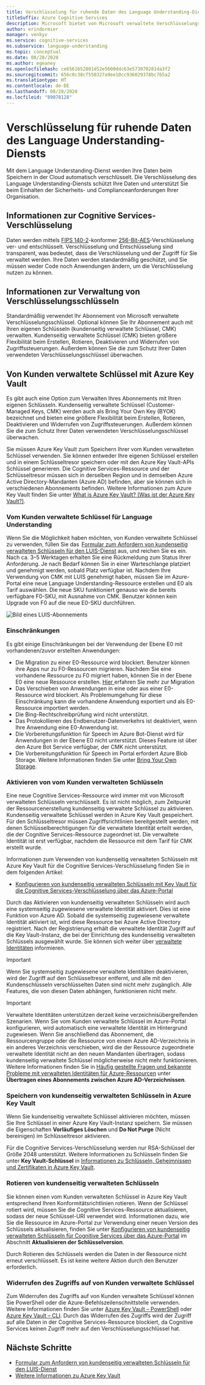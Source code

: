 ```yaml
---
title: Verschlüsselung für ruhende Daten des Language Understanding-Diensts
titleSuffix: Azure Cognitive Services
description: Microsoft bietet von Microsoft verwaltete Verschlüsselungsschlüssel an und ermöglicht Ihnen auch die Verwaltung Ihrer Cognitive Services-Abonnements mit Ihren eigenen Schlüsseln, den so genannten kundenseitig verwalteten Schlüsseln (Customer Managed Keys, CMK). In diesem Artikel erfahren Sie mehr über die Datenverschlüsselung im Ruhezustand für Language Understanding (LUIS), und wie Sie CMK aktivieren und verwalten können.
author: erindormier
manager: venkyv
ms.service: cognitive-services
ms.subservice: language-understanding
ms.topic: conceptual
ms.date: 08/28/2020
ms.author: egeaney
ms.openlocfilehash: ce6561652801d52e5600ddc63e573070281da3f2
ms.sourcegitcommit: 656c0c38cf550327a9ee10cc936029378bc7b5a2
ms.translationtype: HT
ms.contentlocale: de-DE
ms.lasthandoff: 08/28/2020
ms.locfileid: "89078128"
---
```

# <a name="language-understanding-service-encryption-of-data-at-rest"></a>Verschlüsselung für ruhende Daten des Language Understanding-Diensts

Mit dem Language Understanding-Dienst werden Ihre Daten beim Speichern in der Cloud automatisch verschlüsselt. Die Verschlüsselung des Language Understanding-Diensts schützt Ihre Daten und unterstützt Sie beim Einhalten der Sicherheits- und Complianceanforderungen Ihrer Organisation.

## <a name="about-cognitive-services-encryption"></a>Informationen zur Cognitive Services-Verschlüsselung

Daten werden mittels [FIPS 140-2](https://en.wikipedia.org/wiki/FIPS_140-2)-konformer [256-Bit-AES](https://en.wikipedia.org/wiki/Advanced_Encryption_Standard)-Verschlüsselung ver- und entschlüsselt. Verschlüsselung und Entschlüsselung sind transparent, was bedeutet, dass die Verschlüsselung und der Zugriff für Sie verwaltet werden. Ihre Daten werden standardmäßig geschützt, und Sie müssen weder Code noch Anwendungen ändern, um die Verschlüsselung nutzen zu können.

## <a name="about-encryption-key-management"></a>Informationen zur Verwaltung von Verschlüsselungsschlüsseln

Standardmäßig verwendet Ihr Abonnement von Microsoft verwaltete Verschlüsselungsschlüssel. Optional können Sie Ihr Abonnement auch mit Ihren eigenen Schlüsseln (kundenseitig verwaltete Schlüssel, CMK) verwalten. Kundenseitig verwaltete Schlüssel (CMK) bieten größere Flexibilität beim Erstellen, Rotieren, Deaktivieren und Widerrufen von Zugriffssteuerungen. Außerdem können Sie die zum Schutz Ihrer Daten verwendeten Verschlüsselungsschlüssel überwachen.

## <a name="customer-managed-keys-with-azure-key-vault"></a>Von Kunden verwaltete Schlüssel mit Azure Key Vault

Es gibt auch eine Option zum Verwalten Ihres Abonnements mit Ihren eigenen Schlüsseln. Kundenseitig verwaltete Schlüssel (Customer-Managed Keys, CMK) werden auch als Bring Your Own Key (BYOK) bezeichnet und bieten eine größere Flexibilität beim Erstellen, Rotieren, Deaktivieren und Widerrufen von Zugriffssteuerungen. Außerdem können Sie die zum Schutz Ihrer Daten verwendeten Verschlüsselungsschlüssel überwachen.

Sie müssen Azure Key Vault zum Speichern Ihrer vom Kunden verwalteten Schlüssel verwenden. Sie können entweder Ihre eigenen Schlüssel erstellen und in einem Schlüsseltresor speichern oder mit den Azure Key Vault-APIs Schlüssel generieren. Die Cognitive Services-Ressource und der Schlüsseltresor müssen sich in derselben Region und in demselben Azure Active Directory-Mandanten (Azure AD) befinden, aber sie können sich in verschiedenen Abonnements befinden. Weitere Informationen zum Azure Key Vault finden Sie unter [What is Azure Key Vault? (Was ist der Azure Key Vault?)](https://docs.microsoft.com/azure/key-vault/key-vault-overview).

### <a name="customer-managed-keys-for-language-understanding"></a>Vom Kunden verwaltete Schlüssel für Language Understanding

Wenn Sie die Möglichkeit haben möchten, von Kunden verwaltete Schlüssel zu verwenden, füllen Sie das  [Formular zum Anfordern von kundenseitig verwalteten Schlüsseln für den LUIS-Dienst](https://aka.ms/cogsvc-cmk) aus, und reichen Sie es ein. Nach ca. 3–5 Werktagen erhalten Sie eine Rückmeldung zum Status Ihrer Anforderung. Je nach Bedarf können Sie in einer Warteschlange platziert und genehmigt werden, sobald Platz verfügbar ist. Nachdem Ihre Verwendung von CMK mit LUIS genehmigt haben, müssen Sie im Azure-Portal eine neue Language Understanding-Ressource erstellen und E0 als Tarif auswählen. Die neue SKU funktioniert genauso wie die bereits verfügbare F0-SKU, mit Ausnahme von CMK. Benutzer können kein Upgrade von F0 auf die neue E0-SKU durchführen.

![Bild eines LUIS-Abonnements](../media/cognitive-services-encryption/luis-subscription.png)

### <a name="limitations"></a>Einschränkungen

Es gibt einige Einschränkungen bei der Verwendung der Ebene E0 mit vorhandenen/zuvor erstellten Anwendungen:

* Die Migration zu einer E0-Ressource wird blockiert. Benutzer können ihre Apps nur zu F0-Ressourcen migrieren. Nachdem Sie eine vorhandene Ressource zu F0 migriert haben, können Sie in der Ebene E0 eine neue Ressource erstellen. [Hier ](https://docs.microsoft.com/azure/cognitive-services/luis/luis-migration-authoring) erfahren Sie mehr zur Migration  
* Das Verschieben von Anwendungen in eine oder aus einer E0-Ressource wird blockiert. Als Problemumgehung für diese Einschränkung kann die vorhandene Anwendung exportiert und als E0-Ressource importiert werden.
* Die Bing-Rechtschreibprüfung wird nicht unterstützt.
* Das Protokollieren des Endbenutzer-Datenverkehrs ist deaktiviert, wenn Ihre Anwendung eine E0-Anwendung ist.
* Die Vorbereitungsfunktion für Speech im Azure Bot-Dienst wird für Anwendungen in der Ebene E0 nicht unterstützt. Dieses Feature ist über den Azure Bot Service verfügbar, der CMK nicht unterstützt.
* Die Vorbereitungsfunktion für Speech im Portal erfordert Azure Blob Storage. Weitere Informationen finden Sie unter [Bring Your Own Storage](../Speech-Service/speech-encryption-of-data-at-rest.md#bring-your-own-storage-byos-for-customization-and-logging).

### <a name="enable-customer-managed-keys"></a>Aktivieren von vom Kunden verwalteten Schlüsseln

Eine neue Cognitive Services-Ressource wird immer mit von Microsoft verwalteten Schlüsseln verschlüsselt. Es ist nicht möglich, zum Zeitpunkt der Ressourcenerstellung kundenseitig verwaltete Schlüssel zu aktivieren. Kundenseitig verwaltete Schlüssel werden in Azure Key Vault gespeichert. Für den Schlüsseltresor müssen Zugriffsrichtlinien bereitgestellt werden, mit denen Schlüsselberechtigungen für die verwaltete Identität erteilt werden, die der Cognitive Services-Ressource zugeordnet ist. Die verwaltete Identität ist erst verfügbar, nachdem die Ressource mit dem Tarif für CMK erstellt wurde.

Informationen zum Verwenden von kundenseitig verwalteten Schlüsseln mit Azure Key Vault für die Cognitive Services-Verschlüsselung finden Sie in dem folgenden Artikel:

- [Konfigurieren von kundenseitig verwalteten Schlüsseln mit Key Vault für die Cognitive Services-Verschlüsselung über das Azure-Portal](../Encryption/cognitive-services-encryption-keys-portal.md)

Durch das Aktivieren von kundenseitig verwalteten Schlüsseln wird auch eine systemseitig zugewiesene verwaltete Identität aktiviert. Dies ist eine Funktion von Azure AD. Sobald die systemseitig zugewiesene verwaltete Identität aktiviert ist, wird diese Ressource bei Azure Active Directory registriert. Nach der Registrierung erhält die verwaltete Identität Zugriff auf die Key Vault-Instanz, die bei der Einrichtung des kundenseitig verwalteten Schlüssels ausgewählt wurde. Sie können sich weiter über [verwaltete Identitäten](https://docs.microsoft.com/azure/active-directory/managed-identities-azure-resources/overview) informieren.

> [!IMPORTANT]
> Wenn Sie systemseitig zugewiesene verwaltete Identitäten deaktivieren, wird der Zugriff auf den Schlüsseltresor entfernt, und alle mit den Kundenschlüsseln verschlüsselten Daten sind nicht mehr zugänglich. Alle Features, die von diesen Daten abhängen, funktionieren nicht mehr.

> [!IMPORTANT]
> Verwaltete Identitäten unterstützen derzeit keine verzeichnisübergreifenden Szenarien. Wenn Sie vom Kunden verwaltete Schlüssel im Azure-Portal konfigurieren, wird automatisch eine verwaltete Identität im Hintergrund zugewiesen. Wenn Sie anschließend das Abonnement, die Ressourcengruppe oder die Ressource von einem Azure AD-Verzeichnis in ein anderes Verzeichnis verschieben, wird die der Ressource zugeordnete verwaltete Identität nicht an den neuen Mandanten übertragen, sodass kundenseitig verwaltete Schlüssel möglicherweise nicht mehr funktionieren. Weitere Informationen finden Sie in [Häufig gestellte Fragen und bekannte Probleme mit verwalteten Identitäten für Azure-Ressourcen](https://docs.microsoft.com/azure/active-directory/managed-identities-azure-resources/known-issues#transferring-a-subscription-between-azure-ad-directories) unter **Übertragen eines Abonnements zwischen Azure AD-Verzeichnissen**.  

### <a name="store-customer-managed-keys-in-azure-key-vault"></a>Speichern von kundenseitig verwalteten Schlüsseln in Azure Key Vault

Wenn Sie kundenseitig verwaltete Schlüssel aktivieren möchten, müssen Sie Ihre Schlüssel in einer Azure Key Vault-Instanz speichern. Sie müssen die Eigenschaften **Vorläufiges Löschen** und **Do Not Purge** (Nicht bereinigen) im Schlüsseltresor aktivieren.

Für die Cognitive Services-Verschlüsselung werden nur RSA-Schlüssel der Größe 2048 unterstützt. Weitere Informationen zu Schlüsseln finden Sie unter **Key Vault-Schlüssel** in [Informationen zu Schlüsseln, Geheimnissen und Zertifikaten in Azure Key Vault](https://docs.microsoft.com/azure/key-vault/about-keys-secrets-and-certificates#key-vault-keys).

### <a name="rotate-customer-managed-keys"></a>Rotieren von kundenseitig verwalteten Schlüsseln

Sie können einen vom Kunden verwalteten Schlüssel in Azure Key Vault entsprechend Ihren Konformitätsrichtlinien rotieren. Wenn der Schlüssel rotiert wird, müssen Sie die Cognitive Services-Ressource aktualisieren, sodass der neue Schlüssel-URI verwendet wird. Informationen dazu, wie Sie die Ressource im Azure-Portal zur Verwendung einer neuen Version des Schlüssels aktualisieren, finden Sie unter [Konfigurieren von kundenseitig verwalteten Schlüsseln für Cognitive Services über das Azure-Portal](../Encryption/cognitive-services-encryption-keys-portal.md) im Abschnitt **Aktualisieren der Schlüsselversion**.

Durch Rotieren des Schlüssels werden die Daten in der Ressource nicht erneut verschlüsselt. Es ist keine weitere Aktion durch den Benutzer erforderlich.

### <a name="revoke-access-to-customer-managed-keys"></a>Widerrufen des Zugriffs auf von Kunden verwaltete Schlüssel

Zum Widerrufen des Zugriffs auf von Kunden verwaltete Schlüssel können Sie PowerShell oder die Azure-Befehlszeilenschnittstelle verwenden. Weitere Informationen finden Sie unter [Azure Key Vault – PowerShell](https://docs.microsoft.com/powershell/module/az.keyvault//) oder [Azure Key Vault – CLI](https://docs.microsoft.com/cli/azure/keyvault). Durch das Widerrufen des Zugriffs wird der Zugriff auf alle Daten in der Cognitive Services-Ressource blockiert, da Cognitive Services keinen Zugriff mehr auf den Verschlüsselungsschlüssel hat.

## <a name="next-steps"></a>Nächste Schritte

* [Formular zum Anfordern von kundenseitig verwalteten Schlüsseln für den LUIS-Dienst](https://aka.ms/cogsvc-cmk)
* [Weitere Informationen zu Azure Key Vault](https://docs.microsoft.com/azure/key-vault/key-vault-overview)
